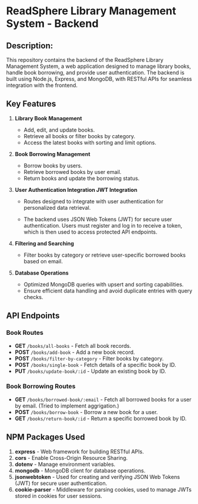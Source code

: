 # ReadSphere Library Management System - Backend

<h2>Description:</h2>
This repository contains the backend of the ReadSphere Library Management System, a web application designed to manage library books, handle book borrowing, and provide user authentication. The backend is built using Node.js, Express, and MongoDB, with RESTful APIs for seamless integration with the frontend.

## Key Features

1. **Library Book Management**

   - Add, edit, and update books.
   - Retrieve all books or filter books by category.
   - Access the latest books with sorting and limit options.

2. **Book Borrowing Management**

   - Borrow books by users.
   - Retrieve borrowed books by user email.
   - Return books and update the borrowing status.

3. **User Authentication Integration JWT Integration**

   - Routes designed to integrate with user authentication for personalized data retrieval.

   - The backend uses JSON Web Tokens (JWT) for secure user authentication. Users must register and log in to receive a token, which is then used to access protected API endpoints.

4. **Filtering and Searching**

   - Filter books by category or retrieve user-specific borrowed books based on email.

5. **Database Operations**

   - Optimized MongoDB queries with upsert and sorting capabilities.
   - Ensure efficient data handling and avoid duplicate entries with query checks.

## API Endpoints

### Book Routes

- **GET** `/books/all-books` - Fetch all book records.
- **POST** `/books/add-book` - Add a new book record.
- **POST** `/books/filter-by-category` - Filter books by category.
- **POST** `/books/single-book` - Fetch details of a specific book by ID.
- **PUT** `/books/update-book/:id` - Update an existing book by ID.

### Book Borrowing Routes

- **GET** `/books/borrowed-book/:email` - Fetch all borrowed books for a user by email. (Tried to implement aggrigation.)
- **POST** `/books/borrow-book` - Borrow a new book for a user.
- **GET** `/books/return-book/:id` - Return a specific borrowed book by ID.

## NPM Packages Used

1. **express** - Web framework for building RESTful APIs.
2. **cors** - Enable Cross-Origin Resource Sharing.
3. **dotenv** - Manage environment variables.
4. **mongodb** - MongoDB client for database operations.
5. **jsonwebtoken** - Used for creating and verifying JSON Web Tokens (JWT) for secure user authentication.
6. **cookie-parser** - Middleware for parsing cookies, used to manage JWTs stored in cookies for user sessions.
